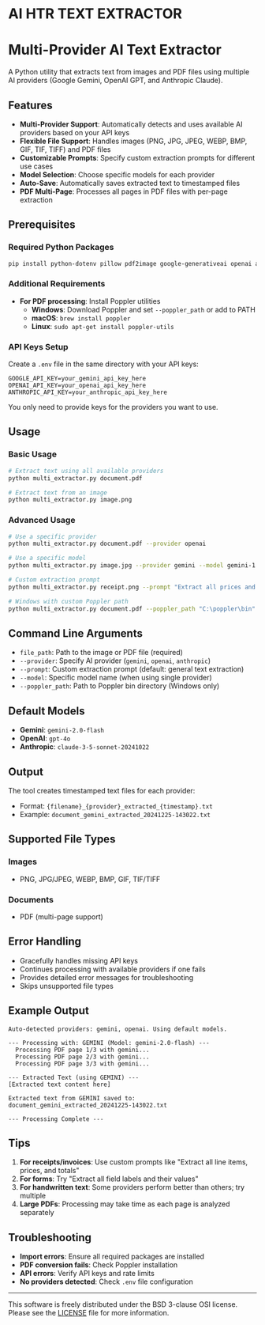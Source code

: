 # AI HTR TEXT EXTRACTOR

# Multi-Provider AI Text Extractor

A Python utility that extracts text from images and PDF files using multiple AI providers (Google Gemini, OpenAI GPT, and Anthropic Claude).

## Features

- **Multi-Provider Support**: Automatically detects and uses available AI providers based on your API keys
- **Flexible File Support**: Handles images (PNG, JPG, JPEG, WEBP, BMP, GIF, TIF, TIFF) and PDF files
- **Customizable Prompts**: Specify custom extraction prompts for different use cases
- **Model Selection**: Choose specific models for each provider
- **Auto-Save**: Automatically saves extracted text to timestamped files
- **PDF Multi-Page**: Processes all pages in PDF files with per-page extraction

## Prerequisites

### Required Python Packages

```bash
pip install python-dotenv pillow pdf2image google-generativeai openai anthropic
```

### Additional Requirements

- **For PDF processing**: Install Poppler utilities
  - **Windows**: Download Poppler and set `--poppler_path` or add to PATH
  - **macOS**: `brew install poppler`
  - **Linux**: `sudo apt-get install poppler-utils`

### API Keys Setup

Create a `.env` file in the same directory with your API keys:

```env
GOOGLE_API_KEY=your_gemini_api_key_here
OPENAI_API_KEY=your_openai_api_key_here
ANTHROPIC_API_KEY=your_anthropic_api_key_here
```

You only need to provide keys for the providers you want to use.

## Usage

### Basic Usage

```bash
# Extract text using all available providers
python multi_extractor.py document.pdf

# Extract text from an image
python multi_extractor.py image.png
```

### Advanced Usage

```bash
# Use a specific provider
python multi_extractor.py document.pdf --provider openai

# Use a specific model
python multi_extractor.py image.jpg --provider gemini --model gemini-1.5-flash-latest

# Custom extraction prompt
python multi_extractor.py receipt.png --prompt "Extract all prices and item names from this receipt"

# Windows with custom Poppler path
python multi_extractor.py document.pdf --poppler_path "C:\poppler\bin"
```

## Command Line Arguments

- `file_path`: Path to the image or PDF file (required)
- `--provider`: Specify AI provider (`gemini`, `openai`, `anthropic`)
- `--prompt`: Custom extraction prompt (default: general text extraction)
- `--model`: Specific model name (when using single provider)
- `--poppler_path`: Path to Poppler bin directory (Windows only)

## Default Models

- **Gemini**: `gemini-2.0-flash`
- **OpenAI**: `gpt-4o`
- **Anthropic**: `claude-3-5-sonnet-20241022`

## Output

The tool creates timestamped text files for each provider:
- Format: `{filename}_{provider}_extracted_{timestamp}.txt`
- Example: `document_gemini_extracted_20241225-143022.txt`

## Supported File Types

### Images
- PNG, JPG/JPEG, WEBP, BMP, GIF, TIF/TIFF

### Documents
- PDF (multi-page support)

## Error Handling

- Gracefully handles missing API keys
- Continues processing with available providers if one fails
- Provides detailed error messages for troubleshooting
- Skips unsupported file types

## Example Output

```
Auto-detected providers: gemini, openai. Using default models.

--- Processing with: GEMINI (Model: gemini-2.0-flash) ---
  Processing PDF page 1/3 with gemini...
  Processing PDF page 2/3 with gemini...
  Processing PDF page 3/3 with gemini...

--- Extracted Text (using GEMINI) ---
[Extracted text content here]

Extracted text from GEMINI saved to: document_gemini_extracted_20241225-143022.txt

--- Processing Complete ---
```

## Tips

1. **For receipts/invoices**: Use custom prompts like "Extract all line items, prices, and totals"
2. **For forms**: Try "Extract all field labels and their values"
3. **For handwritten text**: Some providers perform better than others; try multiple
4. **Large PDFs**: Processing may take time as each page is analyzed separately

## Troubleshooting

- **Import errors**: Ensure all required packages are installed
- **PDF conversion fails**: Check Poppler installation
- **API errors**: Verify API keys and rate limits
- **No providers detected**: Check `.env` file configuration

----
This software is freely distributed under the BSD 3-clause OSI license. Please see the [LICENSE](https://github.com/ccarvel/ai-htr/blob/main/LICENSE) file for more information.
